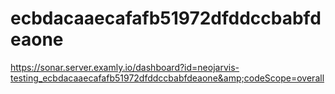 # ecbdacaaecafafb51972dfddccbabfdeaone
https://sonar.server.examly.io/dashboard?id=neojarvis-testing_ecbdacaaecafafb51972dfddccbabfdeaone&amp;codeScope=overall
